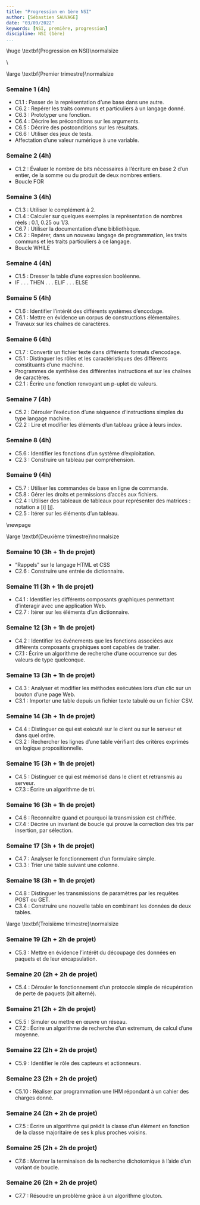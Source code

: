 ```yaml
---
title: "Progression en 1ère NSI"
author: [Sébastien SAUVAGE]
date: "03/09/2022"
keywords: [NSI, première, progression]
discipline: NSI (1ère)
...
```


\huge \textbf{Progression en NSI}\normalsize  

\ 

\large \textbf{Premier trimestre}\normalsize  

###  Semaine 1 (4h)
- C1.1 : Passer de la représentation d’une base dans une autre.
- C6.2 : Repérer les traits communs et particuliers à un langage donné.
- C6.3 : Prototyper une fonction.
- C6.4 : Décrire les préconditions sur les arguments.
- C6.5 : Décrire des postconditions sur les résultats.
- C6.6 : Utiliser des jeux de tests.
- Affectation d’une valeur numérique à une variable.

###  Semaine 2 (4h)
- C1.2 : Évaluer le nombre de bits nécessaires à l’écriture en base 2 d’un entier, de la somme ou du produit de deux nombres entiers.
- Boucle FOR

###  Semaine 3 (4h)
- C1.3 : Utiliser le complément à 2.
- C1.4 : Calculer sur quelques exemples la représentation de nombres réels : 0.1, 0.25 ou 1/3.
- C6.7 : Utiliser la documentation d’une bibliothèque.
- C6.2 : Repérer, dans un nouveau langage de programmation, les traits communs et les traits particuliers à ce langage.
- Boucle WHILE

### Semaine 4 (4h)
- C1.5 : Dresser la table d’une expression booléenne.
- IF . . . THEN . . . ELIF . . . ELSE

### Semaine 5 (4h)
- C1.6 : Identifier l’intérêt des différents systèmes d’encodage.
- C6.1 : Mettre en évidence un corpus de constructions élémentaires.
- Travaux sur les chaînes de caractères.

### Semaine 6 (4h)
- C1.7 : Convertir un fichier texte dans différents formats d’encodage.
- C5.1 : Distinguer les rôles et les caractéristiques des différents constituants d’une machine.
- Programmes de synthèse des différentes instructions et sur les chaînes de caractères.
- C2.1 : Écrire une fonction renvoyant un p-uplet de valeurs.

### Semaine 7 (4h)
- C5.2 : Dérouler l’exécution d’une séquence d’instructions simples du type langage machine.
- C2.2 : Lire et modifier les éléments d’un tableau grâce à leurs index.

### Semaine 8 (4h)
- C5.6 : Identifier les fonctions d’un système d’exploitation.
- C2.3 : Construire un tableau par compréhension.

### Semaine 9 (4h)
- C5.7 : Utiliser les commandes de base en ligne de commande.
- C5.8 : Gérer les droits et permissions d’accès aux fichiers.
- C2.4 : Utiliser des tableaux de tableaux pour représenter des matrices : notation a [i] [j].
- C2.5 : Itérer sur les éléments d’un tableau.

\newpage

\large \textbf{Deuxième trimestre}\normalsize  

### Semaine 10 (3h + 1h de projet)
- “Rappels” sur le langage HTML et CSS
- C2.6 : Construire une entrée de dictionnaire.

### Semaine 11 (3h + 1h de projet)
- C4.1 : Identifier les différents composants graphiques permettant d’interagir avec une application Web.
- C2.7 : Itérer sur les éléments d’un dictionnaire.

### Semaine 12 (3h + 1h de projet)
- C4.2 : Identifier les événements que les fonctions associées aux différents composants graphiques sont capables de
traiter.
- C7.1 : Écrire un algorithme de recherche d’une occurrence sur des valeurs de type quelconque.

### Semaine 13 (3h + 1h de projet)
- C4.3 : Analyser et modifier les méthodes exécutées lors d’un clic sur un bouton d’une page Web.
- C3.1 : Importer une table depuis un fichier texte tabulé ou un fichier CSV.

### Semaine 14 (3h + 1h de projet)
- C4.4 : Distinguer ce qui est exécuté sur le client ou sur le serveur et dans quel ordre.
- C3.2 : Rechercher les lignes d’une table vérifiant des critères exprimés en logique propositionnelle.

### Semaine 15 (3h + 1h de projet)
- C4.5 : Distinguer ce qui est mémorisé dans le client et retransmis au serveur.
- C7.3 : Écrire un algorithme de tri.

### Semaine 16 (3h + 1h de projet)
- C4.6 : Reconnaître quand et pourquoi la transmission est chiffrée.
- C7.4 : Décrire un invariant de boucle qui prouve la correction des tris par insertion, par sélection.

### Semaine 17 (3h + 1h de projet)
- C4.7 : Analyser le fonctionnement d’un formulaire simple.
- C3.3 : Trier une table suivant une colonne.

### Semaine 18 (3h + 1h de projet)
- C4.8 : Distinguer les transmissions de paramètres par les requêtes POST ou GET.
- C3.4 : Construire une nouvelle table en combinant les données de deux tables.

\large \textbf{Troisième trimestre}\normalsize  

### Semaine 19 (2h + 2h de projet)
- C5.3 : Mettre en évidence l’intérêt du découpage des données en paquets et de leur encapsulation.

### Semaine 20 (2h + 2h de projet)
- C5.4 : Dérouler le fonctionnement d’un protocole simple de récupération de perte de paquets (bit alterné).

### Semaine 21 (2h + 2h de projet)
- C5.5 : Simuler ou mettre en œuvre un réseau.
- C7.2 : Écrire un algorithme de recherche d’un extremum, de calcul d’une moyenne.

### Semaine 22 (2h + 2h de projet)
- C5.9 : Identifier le rôle des capteurs et actionneurs.

### Semaine 23 (2h + 2h de projet)
- C5.10 : Réaliser par programmation une IHM répondant à un cahier des charges donné.

### Semaine 24 (2h + 2h de projet)
- C7.5 : Écrire un algorithme qui prédit la classe d’un élément en fonction de la classe majoritaire de ses k plus proches voisins.

### Semaine 25 (2h + 2h de projet)
- C7.6 : Montrer la terminaison de la recherche dichotomique à l’aide d’un variant de boucle.

### Semaine 26 (2h + 2h de projet)
- C7.7 : Résoudre un problème grâce à un algorithme glouton.